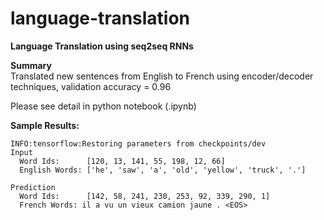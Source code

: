 # language-translation  

**Language Translation using seq2seq RNNs**  

**Summary**   
Translated new sentences from English to French using encoder/decoder techniques, validation accuracy = 0.96  
  
Please see detail in python notebook (.ipynb)  
  
**Sample Results:**  
```
INFO:tensorflow:Restoring parameters from checkpoints/dev
Input
  Word Ids:      [120, 13, 141, 55, 198, 12, 66]
  English Words: ['he', 'saw', 'a', 'old', 'yellow', 'truck', '.']

Prediction
  Word Ids:      [142, 58, 241, 230, 253, 92, 339, 290, 1]
  French Words: il a vu un vieux camion jaune . <EOS>
```
